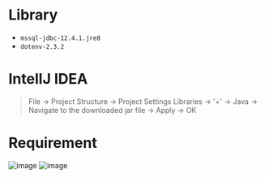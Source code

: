 # Library
- `mssql-jdbc-12.4.1.jre8`
- `dotenv-2.3.2`
# IntellJ IDEA
> File -> Project Structure -> Project Settings
  Libraries -> '+' -> Java -> Navigate to the downloaded jar file -> Apply -> OK
# Requirement
![image](https://github.com/lcaohoanq/J1.L.P0028-Manage_ingredients_at_the_coffee_store/assets/136492579/0fe0d6f6-45a8-4e6f-9e87-b2bbd8b37b5c)
![image](https://github.com/lcaohoanq/J1.L.P0028-Manage_ingredients_at_the_coffee_store/assets/136492579/ecd0d3c7-2a56-4fb3-b049-cc20c062b573)